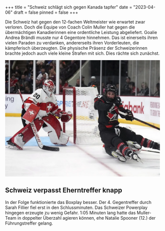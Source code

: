 +++
title = "Schweiz schlägt sich gegen Kanada tapfer"
date = "2023-04-06"
draft = false
pinned = false
+++
<!--StartFragment-->

Die Schweiz hat gegen den 12-fachen Weltmeister wie erwartet zwar verloren. Doch die Equipe von Coach Colin Muller hat gegen die übermächtigen Kanadierinnen eine ordentliche Leistung abgeliefert. Goalie Andrea Brändli musste nur 4 Gegentore hinnehmen. Das ist einerseits ihren vielen Paraden zu verdanken, andererseits ihren Vorderleuten, die kämpferisch überzeugten. Die physische Präsenz der Schweizerinnen brachte jedoch auch viele kleine Strafen mit sich. Dies rächte sich zunächst.

![](bildhockey.webp)

## Schweiz verpasst Eherntreffer knapp

In der Folge funktionierte das Boxplay besser. Der 4. Gegentreffer durch Sarah Fillier fiel erst in den Schlussminuten. Das Schweizer Powerplay hingegen erzeugte zu wenig Gefahr. 1:05 Minuten lang hatte das Muller-Team in doppelter Überzahl agieren können, ehe Natalie Spooner (12.) der Führungstreffer gelang.